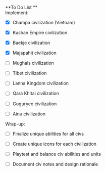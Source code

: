 **To Do List
              **                                 
Implement:                                               
- [X] Champa civilization (Vietnam)
          
- [X] Kushan Empire civilization
          
- [X] Baekje civilization
          
- [X] Majapahit civilization
          
- [ ] Mughals civilization
          
- [ ] Tibet civilization
          
- [ ] Lanna Kingdom civilization
          
- [ ] Qara Khitai civilization
          
- [ ] Goguryeo civilization
          
- [ ] Ainu civilization

Wrap-up:          
- [ ] Finalize unique abilities for all civs
          
- [ ] Create unique icons for each civilization
          
- [ ] Playtest and balance civ abilities and units
          
 - [ ] Document civ notes and design rationale
